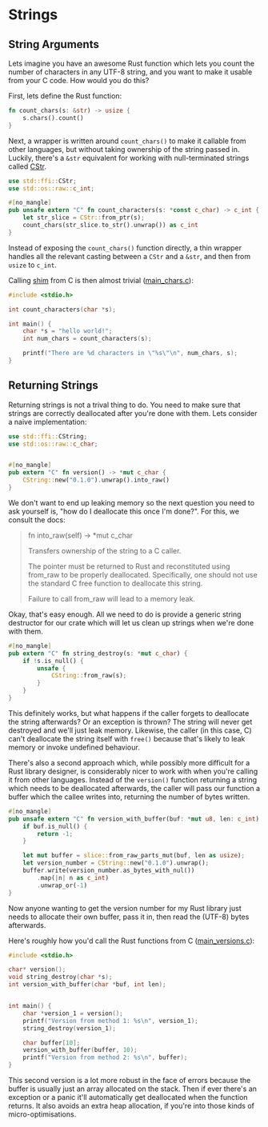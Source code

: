 # Strings


## String Arguments

Lets imagine you have an awesome Rust function which lets you count the number
of characters in any UTF-8 string, and you want to make it usable from your C
code. How would you do this?

First, lets define the Rust function:

```rust
fn count_chars(s: &str) -> usize {
    s.chars().count()
}
```

Next, a wrapper is written around `count_chars()` to make it callable from
other languages, but without taking ownership of the string passed in. 
Luckily, there's a `&str` equivalent for working with null-terminated 
strings called [CStr][cstr].

```rust
use std::ffi::CStr;
use std::os::raw::c_int;

#[no_mangle]
pub unsafe extern "C" fn count_characters(s: *const c_char) -> c_int {
    let str_slice = CStr::from_ptr(s);
    count_chars(str_slice.to_str().unwrap()) as c_int
}
```

Instead of exposing the `count_chars()` function directly, a thin wrapper
handles all the relevant casting between a `CStr` and a `&str`, and then
from `usize` to `c_int`.


Calling [shim](./strings/chars.rs) from C is then almost trivial
([main_chars.c](./strings/main_chars.c)):

```c
#include <stdio.h>

int count_characters(char *s);

int main() {
    char *s = "hello world!";
    int num_chars = count_characters(s);

    printf("There are %d characters in \"%s\"\n", num_chars, s);
}
```


## Returning Strings

Returning strings is not a trival thing to do. You need to make sure that
strings are correctly deallocated after you're done with them. Lets consider
a naive implementation:

```rust
use std::ffi::CString;
use std::os::raw::c_char;


#[no_mangle]
pub extern "C" fn version() -> *mut c_char {
    CString::new("0.1.0").unwrap().into_raw()
}
```

We don't want to end up leaking memory so the next question you need to ask 
yourself is, "how do I deallocate this once I'm done?". For this, we consult 
the docs: 

> fn into_raw(self) -> *mut c_char
> 
> Transfers ownership of the string to a C caller.
> 
> The pointer must be returned to Rust and reconstituted using from_raw to be 
> properly deallocated. Specifically, one should not use the standard C free 
> function to deallocate this string.  
> 
> Failure to call from_raw will lead to a memory leak.

Okay, that's easy enough. All we need to do is provide a generic string 
destructor for our crate which will let us clean up strings when we're done
with them.

```rust
#[no_mangle]
pub extern "C" fn string_destroy(s: *mut c_char) {
    if !s.is_null() {
        unsafe {
            CString::from_raw(s);
        }
    }
}
```

This definitely works, but what happens if the caller forgets to deallocate the
string afterwards? Or an exception is thrown? The string will never get 
destroyed and we'll just leak memory. Likewise, the caller (in this case, C) 
can't deallocate the string itself with `free()` because that's likely to leak
memory or invoke undefined behaviour.

There's also a second approach which, while possibly more difficult for a Rust
library designer, is considerably nicer to work with when you're calling it 
from other languages. Instead of the `version()` function returning a string 
which needs to be deallocated afterwards, the caller will pass our function a
buffer which the callee writes into, returning the number of bytes written.

```rust
#[no_mangle]
pub unsafe extern "C" fn version_with_buffer(buf: *mut u8, len: c_int) -> c_int {
    if buf.is_null() {
        return -1;
    }

    let mut buffer = slice::from_raw_parts_mut(buf, len as usize);
    let version_number = CString::new("0.1.0").unwrap();
    buffer.write(version_number.as_bytes_with_nul())
        .map(|n| n as c_int)
        .unwrap_or(-1)
}
```

Now anyone wanting to get the version number for my Rust library just needs to
allocate their own buffer, pass it in, then read the (UTF-8) bytes afterwards.

Here's roughly how you'd call the Rust functions from C 
([main_versions.c](./strings/main_versions.c)):

```c
#include <stdio.h>

char* version();
void string_destroy(char *s);
int version_with_buffer(char *buf, int len);


int main() {
    char *version_1 = version();
    printf("Version from method 1: %s\n", version_1);
    string_destroy(version_1);

    char buffer[10];
    version_with_buffer(buffer, 10);
    printf("Version from method 2: %s\n", buffer);
}
```

This second version is a lot more robust in the face of errors because the 
buffer is usually just an array allocated on the stack. Then if ever there's an
exception or a panic it'll automatically get deallocated when the function 
returns. It also avoids an extra heap allocation, if you're into those kinds of
micro-optimisations.


[cstr]: https://doc.rust-lang.org/std/ffi/struct.CStr.html
